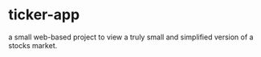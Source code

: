 # ticker-app
a small web-based project to view a truly small and simplified version of a stocks market.
